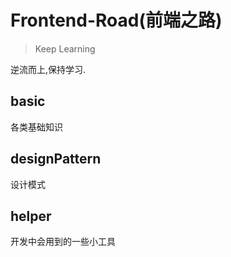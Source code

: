 # Frontend-Road(前端之路)

> Keep Learning

逆流而上,保持学习.

## basic

各类基础知识

## designPattern

设计模式

## helper

开发中会用到的一些小工具
